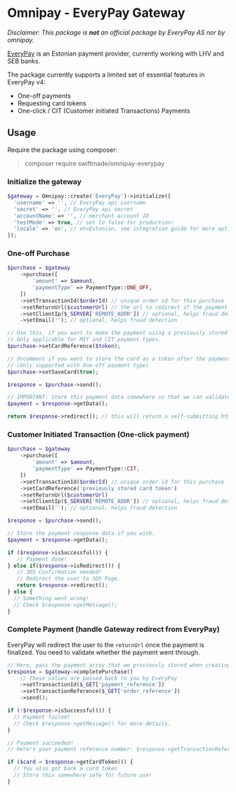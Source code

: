 # Omnipay - EveryPay Gateway

_Disclaimer: This package is **not** an official package by EveryPay AS nor by omnipay._

[EveryPay](https://every-pay.com/) is an Estonian payment provider, currently working with LHV and SEB banks.

The package currently supports a limited set of essential features in EveryPay v4:

- One-off payments
- Requesting card tokens
- One-click / CIT (Customer initiated Transactions) Payments

## Usage

Require the package using composer:

> composer require swiftmade/omnipay-everypay

### Initialize the gateway

```php
$gateway = Omnipay::create('EveryPay')->initialize([
  'username' => '', // EveryPay api username
  'secret' => '', // EveryPay api secret
  'accountName' => '', // merchant account ID
  'testMode' => true, // set to false for production!
  'locale' => 'en', // et=Estonian, see integration guide for more options.
]);
```

### One-off Purchase

```php
$purchase = $gateway
    ->purchase([
        'amount' => $amount,
        'paymentType' => PaymentType::ONE_OFF,
    ])
    ->setTransactionId($orderId) // unique order id for this purchase
    ->setReturnUrl($customerUrl) // the url to redirect if the payment fails or gets cancelled
    ->setClientIp($_SERVER['REMOTE_ADDR']) // optional, helps fraud detection
    ->setEmail(''); // optional, helps fraud detection    

// Use this, if you want to make the payment using a previously stored card token
// Only applicable for MIT and CIT payment types.
$purchase->setCardReference($token);

// Uncomment if you want to store the card as a token after the payment
// (Only supported with One-off payment type)
$purchase->setSaveCard(true);

$response = $purchase->send();

// IMPORTANT: Store this payment data somewhere so that we can validate / process it later
$payment = $response->getData();

return $response->redirect(); // this will return a self-submitting html form to EveryPay Gateway API
```

### Customer Initiated Transaction (One-click payment)

```php
$purchase = $gateway
    ->purchase([
        'amount' => $amount,
        'paymentType' => PaymentType::CIT,
    ])
    ->setTransactionId($orderId) // unique order id for this purchase
    ->setCardReference('previously stored card token')
    ->setReturnUrl($customerUrl)
    ->setClientIp($_SERVER['REMOTE_ADDR']) // optional, helps fraud detection
    ->setEmail(''); // optional, helps fraud detection

$response = $purchase->send();

// Store the payment response data if you wish.
$payment = $response->getData();

if ($response->isSuccessful()) {
   // Payment done!
} else if($response->isRedirect()) {
   // 3DS Confirmation needed!
   // Redirect the user to 3DS Page.
   return $response->redirect(); 
} else {
  // Something went wrong!
  // Check $response->getMessage();
}
```

### Complete Payment (handle Gateway redirect from EveryPay)

EveryPay will redirect the user to the `returnUrl` once the payment is finalized.
You need to validate whether the payment went through.

```php
// Here, pass the payment array that we previously stored when creating the payment
$response = $gateway->completePurchase()
    // These values are passed back to you by EveryPay
    ->setTransactionId($_GET['payment_reference'])
    ->setTransactionReference($_GET['order_reference'])
    ->send();

if (!$response->isSuccessful()) {
  // Payment failed!
  // Check $response->getMessage() for more details.
}

// Payment succeeded!
// Here's your payment reference number: $response->getTransactionReference()

if ($card = $response->getCardToken()) {
  // You also got back a card token
  // Store this somewhere safe for future use!
}
```

